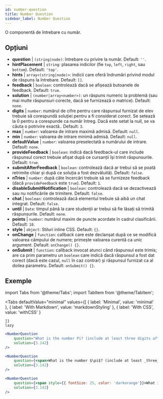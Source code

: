 ```yaml
---
id: number-question 
title: Number Question
sidebar_label: Number Question
---
```


O componentă de întrebare cu număr.

## Opțiuni

* __question__ | `(string|node)`: întrebare cu privire la număr. Default: `''`.
* __hintPlacement__ | `string`: plasarea indicilor (fie `top`, `left`, `right`, sau `bottom`). Default: `'top'`.
* __hints__ | `array<(string|node)>`: indicii care oferă îndrumări privind modul de răspuns la întrebare. Default: `[]`.
* __feedback__ | `boolean`: controlează dacă se afișează butoanele de feedback. Default: `true`.
* __solution__ | `(number|array<number>)`: un răspuns numeric la problemă (sau mai multe răspunsuri corecte, dacă se furnizează o matrice). Default: `none`.
* __digits__ | `number`: numărul de cifre pentru care răspunsul furnizat de elev trebuie să corespundă soluției pentru a fi considerat corect. Se setează la 0 pentru a corespunde ca număr întreg. Dacă este setat la null, se va căuta o potrivire exactă.. Default: `3`.
* __max__ | `number`: valoarea de intrare maximă admisă. Default: `null`.
* __min__ | `number`: valoarea de intrare minimă admisă. Default: `null`.
* __defaultValue__ | `number`: valoarea preselectată a numărului de intrare. Default: `none`.
* __provideFeedback__ | `boolean`: indică dacă feedback-ul care include răspunsul corect trebuie afișat după ce cursanții își trimit răspunsurile. Default: `true`.
* __submitAfterFeedback__ | `boolean`: controlează dacă ar trebui să se poată retrimite chiar și după ce soluția a fost dezvăluită). Default: `false`.
* __nTries__ | `number`: după câte încercări trebuie să se furnizeze feedback (dacă `provideFeedback` este `true`). Default: `1`.
* __disableSubmitNotification__ | `boolean`: controlează dacă se dezactivează sau nu notificările de trimitere. Default: `false`.
* __chat__ | `boolean`: controlează dacă elementul trebuie să aibă un chat integrat. Default: `false`.
* __until__ | `Date`: timpul până la care studenții ar trebui să fie lăsați să trimită răspunsurile. Default: `none`.
* __points__ | `number`: numărul maxim de puncte acordate în cadrul clasificării. Default: `10`.
* __style__ | `object`: Stiluri inline CSS. Default: `{}`.
* __onChange__ | `function`: callback care este declanșat după ce se modifică valoarea câmpului de numere; primește valoarea curentă ca unic argument. Default: `onChange() {}`.
* __onSubmit__ | `function`: callback invocat atunci când răspunsul este trimis; are ca prim parametru un `boolean` care indică dacă răspunsul a fost dat corect (dacă este cazul, `null` în caz contrar) și răspunsul furnizat ca al doilea parametru. Default: `onSubmit() {}`.


## Exemple

import Tabs from '@theme/Tabs';
import TabItem from '@theme/TabItem';

<Tabs
    defaultValue="minimal"
    values={[
        { label: 'Minimal', value: 'minimal' },
        { label: 'With Markdown', value: 'markdownStyling' },
        { label: 'With CSS', value: 'withCSS' }
        
    ]}
    lazy
>

<TabItem value="minimal">

```jsx live
<NumberQuestion
    question="What is the number Pi? (include at least three digits after the decimal point)"
    solution={3.142}
/>
```
</TabItem>

<TabItem value="markdownStyling">

```jsx live
<NumberQuestion
    question={<span>What is the number $\pi$? (include at least _three_ digits after the decimal point)</span>}
    solution={3.142}
/>
```
</TabItem>

<TabItem value="withCSS">

```jsx live
<NumberQuestion
    question={<span style={{ fontSize: 25, color: 'darkorange'}}>What is the number PI - three digits after the period</span>}
    solution={3.142}
/>
```
</TabItem>

</Tabs>
